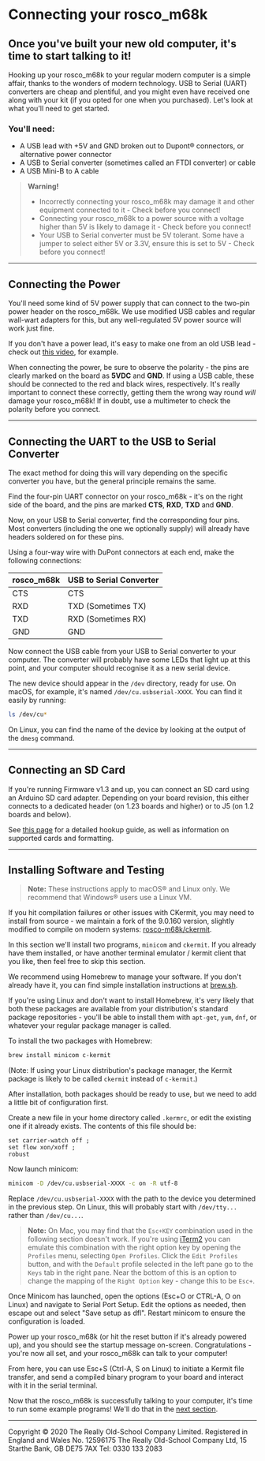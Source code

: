 # Connecting your rosco_m68k

## Once you've built your new old computer, it's time to start talking to it!

Hooking up your rosco_m68k to your regular modern computer is a simple affair, thanks to the wonders of modern technology. USB to Serial (UART) converters are cheap and plentiful, and you might even have received one along with your kit (if you opted for one when you purchased). Let's look at what you'll need to get started.

### You'll need:
- A USB lead with +5V and GND broken out to Dupont® connectors, or alternative power connector
- A USB to Serial converter (sometimes called an FTDI converter) or cable
- A USB Mini-B to A cable

> **Warning!**
> - Incorrectly connecting your rosco_m68k may damage it and other equipment connected to it - Check before you connect!
> - Connecting your rosco_m68k to a power source with a voltage higher than 5V is likely to damage it - Check before you connect!
> - Your USB to Serial converter must be 5V tolerant. Some have a jumper to select either 5V or 3.3V, ensure this is set to 5V - Check before you connect!

---

## Connecting the Power

You'll need some kind of 5V power supply that can connect to the two-pin power header on the rosco_m68k. We use modified USB cables and regular wall-wart adapters for this, but any well-regulated 5V power source will work just fine.

If you don't have a power lead, it's easy to make one from an old USB lead - check out [this video](https://www.youtube.com/watch?v=Vw4d0oMl0Mg), for example.

When connecting the power, be sure to observe the polarity - the pins are clearly marked on the board as **5VDC** and **GND**. If using a USB cable, these should be connected to the red and black wires, respectively. It's really important to connect these correctly, getting them the wrong way round *will* damage your rosco_m68k! If in doubt, use a multimeter to check the polarity before you connect.

---

## Connecting the UART to the USB to Serial Converter

The exact method for doing this will vary depending on the specific converter you have, but the general principle remains the same.

Find the four-pin UART connector on your rosco_m68k - it's on the right side of the board, and the pins are marked **CTS**, **RXD**, **TXD** and **GND**.

Now, on your USB to Serial converter, find the corresponding four pins. Most converters (including the one we optionally supply) will already have headers soldered on for these pins.

Using a four-way wire with DuPont connectors at each end, make the following connections:

| rosco_m68k | USB to Serial Converter |
|------------|------------------------|
| CTS        | CTS                    |
| RXD        | TXD (Sometimes TX)     |
| TXD        | RXD (Sometimes RX)     |
| GND        | GND                    |

Now connect the USB cable from your USB to Serial converter to your computer. The converter will probably have some LEDs that light up at this point, and your computer should recognise it as a new serial device.

The new device should appear in the `/dev` directory, ready for use. On macOS, for example, it's named `/dev/cu.usbserial-XXXX`. You can find it easily by running:

```sh
ls /dev/cu*
```

On Linux, you can find the name of the device by looking at the output of the `dmesg` command.

---

## Connecting an SD Card

If you're running Firmware v1.3 and up, you can connect an SD card using an Arduino SD card adapter. Depending on your board revision, this either connects to a dedicated header (on 1.23 boards and higher) or to J5 (on 1.2 boards and below).

See [this page](https://github.com/rosco-m68k/rosco_m68k/blob/develop/SDCardGuide.md) for a detailed hookup guide, as well as information on supported cards and formatting.

---

## Installing Software and Testing

> **Note:** These instructions apply to macOS® and Linux only. We recommend that Windows® users use a Linux VM.

If you hit compilation failures or other issues with CKermit, you may need to install from source - we maintain a fork of the 9.0.160 version, slightly modified to compile on modern systems: [rosco-m68k/ckermit](https://github.com/rosco-m68k/ckermit).

In this section we'll install two programs, `minicom` and `ckermit`. If you already have them installed, or have another terminal emulator / kermit client that you like, then feel free to skip this section.

We recommend using Homebrew to manage your software. If you don't already have it, you can find simple installation instructions at [brew.sh](https://brew.sh/).

If you're using Linux and don't want to install Homebrew, it's very likely that both these packages are available from your distribution's standard package repositories - you'll be able to install them with `apt-get`, `yum`, `dnf`, or whatever your regular package manager is called.

To install the two packages with Homebrew:

```sh
brew install minicom c-kermit
```

(Note: If using your Linux distribution's package manager, the Kermit package is likely to be called `ckermit` instead of `c-kermit`.)

After installation, both packages should be ready to use, but we need to add a little bit of configuration first.

Create a new file in your home directory called `.kermrc`, or edit the existing one if it already exists. The contents of this file should be:

```
set carrier-watch off ;
set flow xon/xoff ;
robust
```

Now launch minicom:

```sh
minicom -D /dev/cu.usbserial-XXXX -c on -R utf-8
```

Replace `/dev/cu.usbserial-XXXX` with the path to the device you determined in the previous step. On Linux, this will probably start with `/dev/tty...` rather than `/dev/cu...`.

> **Note:** On Mac, you may find that the `Esc+KEY` combination used in the following section doesn't work. If you're using [iTerm2](https://iterm2.com/) you can emulate this combination with the right option key by opening the `Profiles` menu, selecting `Open Profiles`. Click the `Edit Profiles` button, and with the `Default` profile selected in the left pane go to the `Keys` tab in the right pane. Near the bottom of this is an option to change the mapping of the `Right Option` key - change this to be `Esc+`.

Once Minicom has launched, open the options (Esc+O or CTRL-A, O on Linux) and navigate to Serial Port Setup. Edit the options as needed, then escape out and select "Save setup as dfl". Restart minicom to ensure the configuration is loaded.

Power up your rosco_m68k (or hit the reset button if it's already powered up), and you should see the startup message on-screen. Congratulations - you're now all set, and your rosco_m68k can talk to your computer!

From here, you can use Esc+S (Ctrl-A, S on Linux) to initiate a Kermit file transfer, and send a compiled binary program to your board and interact with it in the serial terminal.

Now that the rosco_m68k is successfully talking to your computer, it's time to run some example programs! We'll do that in the [next section](running-the-examples.md).

---

Copyright © 2020 The Really Old-School Company Limited. Registered in England and Wales No. 12596175
The Really Old-School Company Ltd, 15 Starthe Bank, GB DE75 7AX Tel: 0330 133 2083
